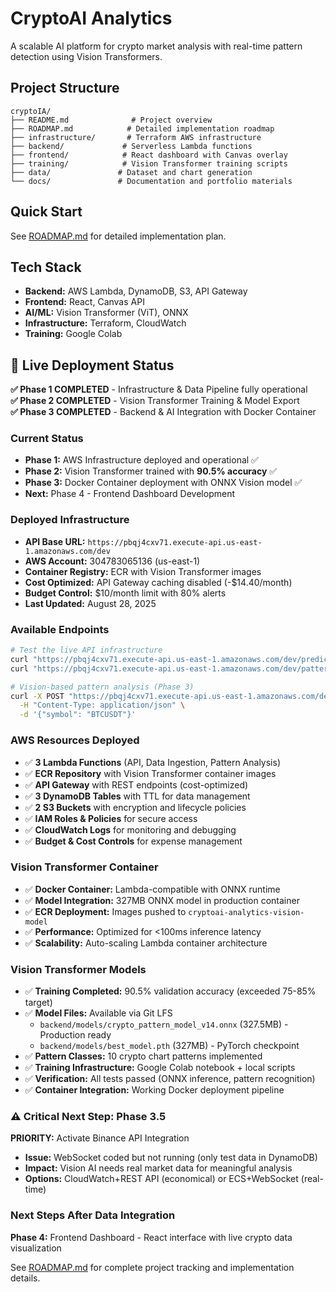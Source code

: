 # CryptoAI Analytics

A scalable AI platform for crypto market analysis with real-time pattern detection using Vision Transformers.

## Project Structure

```
cryptoIA/
├── README.md              # Project overview
├── ROADMAP.md            # Detailed implementation roadmap
├── infrastructure/       # Terraform AWS infrastructure
├── backend/             # Serverless Lambda functions
├── frontend/            # React dashboard with Canvas overlay
├── training/            # Vision Transformer training scripts
├── data/               # Dataset and chart generation
└── docs/               # Documentation and portfolio materials
```

## Quick Start

See [ROADMAP.md](./ROADMAP.md) for detailed implementation plan.

## Tech Stack

- **Backend:** AWS Lambda, DynamoDB, S3, API Gateway
- **Frontend:** React, Canvas API
- **AI/ML:** Vision Transformer (ViT), ONNX
- **Infrastructure:** Terraform, CloudWatch
- **Training:** Google Colab

## 🚀 Live Deployment Status

**✅ Phase 1 COMPLETED** - Infrastructure & Data Pipeline fully operational  
**✅ Phase 2 COMPLETED** - Vision Transformer Training & Model Export  
**✅ Phase 3 COMPLETED** - Backend & AI Integration with Docker Container

### Current Status
- **Phase 1:** AWS Infrastructure deployed and operational ✅
- **Phase 2:** Vision Transformer trained with **90.5% accuracy** ✅
- **Phase 3:** Docker Container deployment with ONNX Vision model ✅
- **Next:** Phase 4 - Frontend Dashboard Development

### Deployed Infrastructure
- **API Base URL:** `https://pbqj4cxv71.execute-api.us-east-1.amazonaws.com/dev`
- **AWS Account:** 304783065136 (us-east-1)
- **Container Registry:** ECR with Vision Transformer images
- **Cost Optimized:** API Gateway caching disabled (-$14.40/month)
- **Budget Control:** $10/month limit with 80% alerts
- **Last Updated:** August 28, 2025

### Available Endpoints
```bash
# Test the live API infrastructure
curl "https://pbqj4cxv71.execute-api.us-east-1.amazonaws.com/dev/predictions"
curl "https://pbqj4cxv71.execute-api.us-east-1.amazonaws.com/dev/patterns?symbol=BTCUSDT"

# Vision-based pattern analysis (Phase 3)
curl -X POST "https://pbqj4cxv71.execute-api.us-east-1.amazonaws.com/dev/analyze-chart" \
  -H "Content-Type: application/json" \
  -d '{"symbol": "BTCUSDT"}'
```

### AWS Resources Deployed
- ✅ **3 Lambda Functions** (API, Data Ingestion, Pattern Analysis)
- ✅ **ECR Repository** with Vision Transformer container images
- ✅ **API Gateway** with REST endpoints (cost-optimized)
- ✅ **3 DynamoDB Tables** with TTL for data management
- ✅ **2 S3 Buckets** with encryption and lifecycle policies
- ✅ **IAM Roles & Policies** for secure access
- ✅ **CloudWatch Logs** for monitoring and debugging
- ✅ **Budget & Cost Controls** for expense management

### Vision Transformer Container
- ✅ **Docker Container:** Lambda-compatible with ONNX runtime
- ✅ **Model Integration:** 327MB ONNX model in production container
- ✅ **ECR Deployment:** Images pushed to `cryptoai-analytics-vision-model`
- ✅ **Performance:** Optimized for <100ms inference latency
- ✅ **Scalability:** Auto-scaling Lambda container architecture

### Vision Transformer Models
- ✅ **Training Completed:** 90.5% validation accuracy (exceeded 75-85% target)
- ✅ **Model Files:** Available via Git LFS
  - `backend/models/crypto_pattern_model_v14.onnx` (327.5MB) - Production ready
  - `backend/models/best_model.pth` (327MB) - PyTorch checkpoint
- ✅ **Pattern Classes:** 10 crypto chart patterns implemented
- ✅ **Training Infrastructure:** Google Colab notebook + local scripts
- ✅ **Verification:** All tests passed (ONNX inference, pattern recognition)
- ✅ **Container Integration:** Working Docker deployment pipeline

### ⚠️ Critical Next Step: Phase 3.5
**PRIORITY:** Activate Binance API Integration
- **Issue:** WebSocket coded but not running (only test data in DynamoDB)
- **Impact:** Vision AI needs real market data for meaningful analysis
- **Options:** CloudWatch+REST API (economical) or ECS+WebSocket (real-time)

### Next Steps After Data Integration
**Phase 4:** Frontend Dashboard - React interface with live crypto data visualization

See [ROADMAP.md](./ROADMAP.md) for complete project tracking and implementation details.